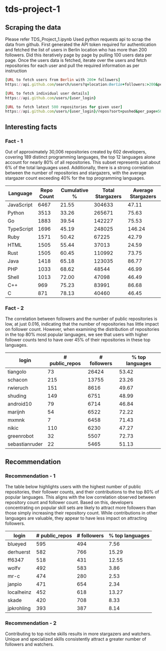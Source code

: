 # tds-project-1

## Scraping the data
Please refer TDS_Project_1.ipynb
Used python requests api to scrap the data from github. First generated the API token required for authentication and fetched the list of users in Berlin location who has more than 200 followers. Did this iteratively page by page by pulling 100 users data per page.
Once the users data is fetched, iterate over the users and fetch repositories for each user and pull the required information as per instruction

```ruby
[URL to fetch users from Berlin with 200+ followers]
https://api.github.com/search/users?q=location:Berlin+followers:>200&per_page={per_page}&page={page}

[URL to fetch individual user details]
https://api.github.com/users/{user_login}

[URL to fetch latest 500 repositories for given user]
https://api.github.com/users/{user_login}/repos?sort=pushed&per_page=500
```
## Interesting facts
### Fact - 1
Out of approximately 30,006 repositories created by 602 developers, covering 189 distinct programming languages, the top 12 languages alone account for nearly 80% of all repositories. This subset represents just about 6% of the total languages used. Additionally, there is a strong correlation between the number of repositories and stargazers, with the average stargazer count exceeding 40% for the top programming languages.

|   Language | Repo Count  | Cumulative %  | Total Stargazers | Average Stargazers |
| ---------- | ----------- | ------------- | ---------------- | ------------------ |
| JavaScript | 6467        | 21.55         |  304633          |  47.11             |
| Python     | 3513        | 33.26         |  265671          |  75.63             |
| Go         | 1883        | 39.54         |  142227          |  75.53             |
| TypeScript | 1696        | 45.19         |  248025          |  146.24            |
| Ruby       | 1571        | 50.42         |  67225           |  42.79             |
| HTML       | 1505        | 55.44         |  37013           |  24.59             |
| Rust       | 1505        | 60.45         |  110992          |  73.75             |
| Java       | 1418        | 65.18         |  123035          |  86.77             |
| PHP        | 1033        | 68.62         |  48544           |  46.99             |
| Shell      | 1013        | 72.00         |  47098           |  46.49             |
| C++        | 969         | 75.23         |  83991           |  86.68             |
| C          | 871         | 78.13         |  40460           |  46.45             |

### Fact - 2
The correlation between followers and the number of public repositories is low, at just 0.016, indicating that the number of repositories has little impact on follower count. However, when examining the distribution of repositories in the top 80% most popular languages, we see that users with higher follower counts tend to have over 45% of their repositories in these top languages.

|     login      | # public_repos  | # followers | % top languages |
| -------------  | --------------- | ----------- | --------------- |
| tiangolo       | 73              | 26424       |  53.42          |
| schacon        | 215             | 13755       |  23.26          |   
| rwieruch       | 151             | 8616        |  49.67          |
| shuding        | 149             | 6751        |  48.99          |
| android10      | 79              | 6714        |  46.84          |
| marijnh        | 54              | 6522        |  72.22          |
| mxmnk          | 7               | 6458        |  71.43          |
| nikic          | 110             | 6230        |  47.27          |
| greenrobot     | 32              | 5507        |  72.73          |
| sebastianruder | 22              | 5465        |  51.13          |

## Recommendation
### Recommendation - 1
The table below highlights users with the highest number of public repositories, their follower counts, and their contributions to the top 80% of popular languages. This aligns with the low correlation observed between repository count and follower count. Based on this, developers concentrating on popular skill sets are likely to attract more followers than those simply increasing their repository count. While contributions in other languages are valuable, they appear to have less impact on attracting followers.

|     login      | # public_repos  | # followers | % top languages |
| -------------  | --------------- | ----------- | --------------- |
| blueyed        | 595             | 494         |  7.56           |
| derhuerst      | 582             | 766         |  15.29          |   
| ff6347         | 518             | 431         |  12.55          |
| wolfv          | 492             | 583         |  3.86           |
| mr-c           | 474             | 280         |  2.53           |
| janpio         | 471             | 654         |  2.34           |
| localheinz     | 452             | 618         |  13.27          |
| skade          | 420             | 708         |  8.33           |
| jpkrohling     | 393             | 387         |  8.14           |

### Recommendation - 2
Contributing to top niche skills results in more stargazers and watchers. Unique and specialized skills consistently attract a greater number of followers and watchers.
